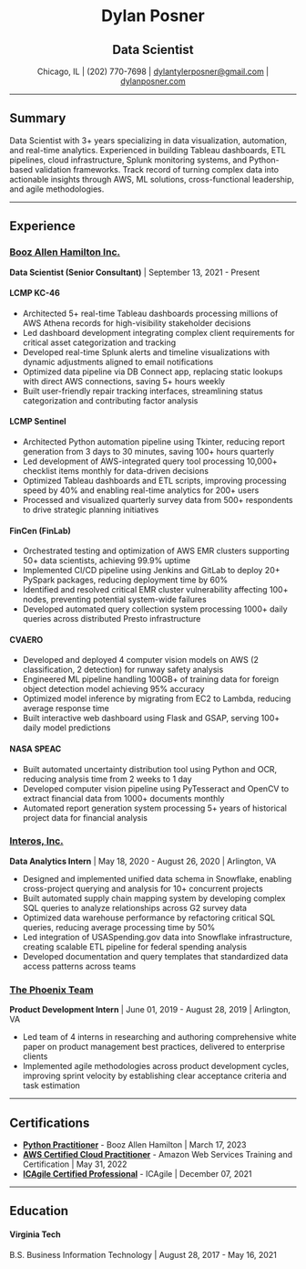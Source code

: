 <div align="center">

# Dylan Posner

## Data Scientist

Chicago, IL | (202) 770-7698 | dylantylerposner@gmail.com | [dylanposner.com](https://www.dylanposner.com)

</div>

---

## Summary

Data Scientist with 3+ years specializing in data visualization, automation, and real-time analytics. Experienced in building Tableau dashboards, ETL pipelines, cloud infrastructure, Splunk monitoring systems, and Python-based validation frameworks. Track record of turning complex data into actionable insights through AWS, ML solutions, cross-functional leadership, and agile methodologies.

---

## Experience

### [Booz Allen Hamilton Inc.](https://www.boozallen.com/)

**Data Scientist (Senior Consultant)** | September 13, 2021 - Present

#### LCMP KC-46

- Architected 5+ real-time Tableau dashboards processing millions of AWS Athena records for high-visibility stakeholder decisions
- Led dashboard development integrating complex client requirements for critical asset categorization and tracking
- Developed real-time Splunk alerts and timeline visualizations with dynamic adjustments aligned to email notifications
- Optimized data pipeline via DB Connect app, replacing static lookups with direct AWS connections, saving 5+ hours weekly
- Built user-friendly repair tracking interfaces, streamlining status categorization and contributing factor analysis

#### LCMP Sentinel

- Architected Python automation pipeline using Tkinter, reducing report generation from 3 days to 30 minutes, saving 100+ hours quarterly
- Led development of AWS-integrated query tool processing 10,000+ checklist items monthly for data-driven decisions
- Optimized Tableau dashboards and ETL scripts, improving processing speed by 40% and enabling real-time analytics for 200+ users
- Processed and visualized quarterly survey data from 500+ respondents to drive strategic planning initiatives

#### FinCen (FinLab)

- Orchestrated testing and optimization of AWS EMR clusters supporting 50+ data scientists, achieving 99.9% uptime
- Implemented CI/CD pipeline using Jenkins and GitLab to deploy 20+ PySpark packages, reducing deployment time by 60%
- Identified and resolved critical EMR cluster vulnerability affecting 100+ nodes, preventing potential system-wide failures
- Developed automated query collection system processing 1000+ daily queries across distributed Presto infrastructure

#### CVAERO

- Developed and deployed 4 computer vision models on AWS (2 classification, 2 detection) for runway safety analysis
- Engineered ML pipeline handling 100GB+ of training data for foreign object detection model achieving 95% accuracy
- Optimized model inference by migrating from EC2 to Lambda, reducing average response time
- Built interactive web dashboard using Flask and GSAP, serving 100+ daily model predictions

#### NASA SPEAC

- Built automated uncertainty distribution tool using Python and OCR, reducing analysis time from 2 weeks to 1 day
- Developed computer vision pipeline using PyTesseract and OpenCV to extract financial data from 1000+ documents monthly
- Automated report generation system processing 5+ years of historical project data for financial analysis

### [Interos, Inc.](https://www.interos.ai/)

**Data Analytics Intern** | May 18, 2020 - August 26, 2020 | Arlington, VA

- Designed and implemented unified data schema in Snowflake, enabling cross-project querying and analysis for 10+ concurrent projects
- Built automated supply chain mapping system by developing complex SQL queries to analyze relationships across G2 survey data
- Optimized data warehouse performance by refactoring critical SQL queries, reducing average processing time by 50%
- Led integration of USASpending.gov data into Snowflake infrastructure, creating scalable ETL pipeline for federal spending analysis
- Developed documentation and query templates that standardized data access patterns across teams

### [The Phoenix Team](https://phoenixoutcomes.com/)

**Product Development Intern** | June 01, 2019 - August 28, 2019 | Arlington, VA

- Led team of 4 interns in researching and authoring comprehensive white paper on product management best practices, delivered to enterprise clients
- Implemented agile methodologies across product development cycles, improving sprint velocity by establishing clear acceptance criteria and task estimation

---

## Certifications

- [**Python Practitioner**](https://www.credly.com/badges/2696e828-6df4-4a87-89cf-b3da203a2ab0/email) - Booz Allen Hamilton | March 17, 2023
- [**AWS Certified Cloud Practitioner**](https://www.credly.com/badges/66af8ef4-a10b-42d6-aab9-c4a05db1746b?source=linked_in_profile) - Amazon Web Services Training and Certification | May 31, 2022
- [**ICAgile Certified Professional**](https://www.icagile.com/credentials/1a0ba384-c3d8-42a5-95c5-b83d76dcd994) - ICAgile | December 07, 2021

---

## Education

#### Virginia Tech

B.S. Business Information Technology | August 28, 2017 - May 16, 2021
